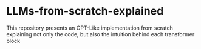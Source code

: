 # LLMs-from-scratch-explained
This repository presents an GPT-Like implementation from scratch explaining not only the code, but also the intuition behind each transformer block
